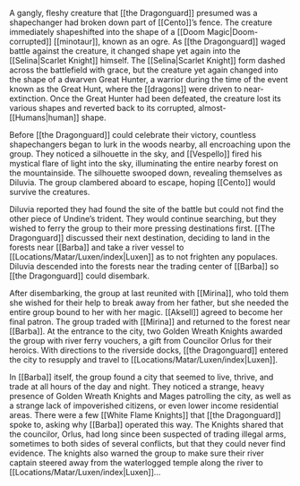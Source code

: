 A gangly, fleshy creature that [[the Dragonguard]] presumed was a shapechanger had broken down part of [[Cento]]’s fence. The creature immediately shapeshifted into the shape of a [[Doom Magic|Doom-corrupted]] [[minotaur]], known as an ogre. As [[the Dragonguard]] waged battle against the creature, it changed shape yet again into the [[Selina|Scarlet Knight]] himself. The [[Selina|Scarlet Knight]] form dashed across the battlefield with grace, but the creature yet again changed into the shape of a dwarven Great Hunter, a warrior during the time of the event known as the Great Hunt, where the [[dragons]] were driven to near-extinction. Once the Great Hunter had been defeated, the creature lost its various shapes and reverted back to its corrupted, almost-[[Humans|human]] shape. 

Before [[the Dragonguard]] could celebrate their victory, countless shapechangers began to lurk in the woods nearby, all encroaching upon the group. They noticed a silhouette in the sky, and [[Vespello]] fired his mystical flare of light into the sky, illuminating the entire nearby forest on the mountainside. The silhouette swooped down, revealing themselves as Diluvia. The group clambered aboard to escape, hoping [[Cento]] would survive the creatures. 

Diluvia reported they had found the site of the battle but could not find the other piece of Undine’s trident. They would continue searching, but they wished to ferry the group to their more pressing destinations first. [[The Dragonguard]] discussed their next destination, deciding to land in the forests near [[Barba]] and take a river vessel to [[Locations/Matar/Luxen/index|Luxen]] as to not frighten any populaces. Diluvia descended into the forests near the trading center of [[Barba]] so [[the Dragonguard]] could disembark.

After disembarking, the group at last reunited with [[Mirina]], who told them she wished for their help to break away from her father, but she needed the entire group bound to her with her magic. [[Aksell]] agreed to become her final patron. The group traded with [[Mirina]] and returned to the forest near [[Barba]]. At the entrance to the city, two Golden Wreath Knights awarded the group with river ferry vouchers, a gift from Councilor Orlus for their heroics. With directions to the riverside docks, [[the Dragonguard]] entered the city to resupply and travel to [[Locations/Matar/Luxen/index|Luxen]]. 

In [[Barba]] itself, the group found a city that seemed to live, thrive, and trade at all hours of the day and night. They noticed a strange, heavy presence of Golden Wreath Knights and Mages patrolling the city, as well as a strange lack of impoverished citizens, or even lower income residential areas. There were a few [[White Flame Knights]] that [[the Dragonguard]] spoke to, asking why [[Barba]] operated this way. The Knights shared that the councilor, Orlus, had long since been suspected of trading illegal arms, sometimes to both sides of several conflicts, but that they could never find evidence. The knights also warned the group to make sure their river captain steered away from the waterlogged temple along the river to [[Locations/Matar/Luxen/index|Luxen]]…